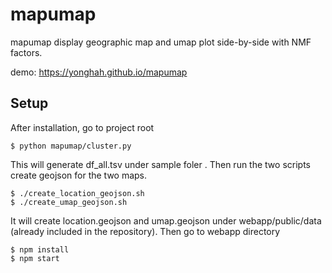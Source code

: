# mapumap

mapumap display geographic map and umap plot side-by-side with NMF factors.

demo: https://yonghah.github.io/mapumap

## Setup 
After installation, go to project root

```
$ python mapumap/cluster.py
```
This will generate df_all.tsv under sample foler .
Then run the two scripts create geojson for the two maps.

```
$ ./create_location_geojson.sh
$ ./create_umap_geojson.sh
```

It will create location.geojson and umap.geojson under webapp/public/data (already included in the repository).
Then go to webapp directory 


```
$ npm install
$ npm start 
```
